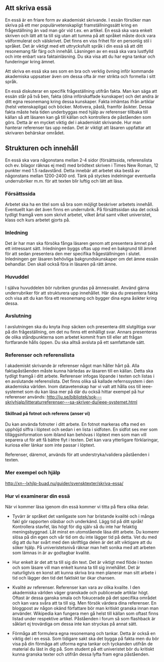 ## Att skriva essä
En essä är en friare form av akademiskt skrivande. I essän försöker man skriva på ett mer populärvetenskapligt framställningssätt kring en frågeställning än vad man gör vid t.ex. en artikel.
En essä ska vara enkelt skriven och lätt att ta till sig utan att tumma på att språket måste dock vara välformulerat och välskrivet. Det finns en viss frihet för en personlig stil i språket. Det är viktigt med ett uttrycksfullt språk i din essä så att ditt resonemang får färg och innehåll. Läsningen av en
essä ska vara lustfylld och inte enbart vara faktainläsning. Du ska visa att du har egna tankar och funderingar kring ämnet.

Att skriva en essä ska ses som en bra och verklig övning inför kommande akademiska uppsatser även om dessa ofta är mer strikta och formella i sitt språk.

En essä diskuterar en specifik frågeställning utifrån fakta. Man kan säga att essän står på två ben, fakta (dina införskaffade kunskaper) och det andra är ditt egna resonemang kring dessa kunskaper. Fakta inhämtas ifrån artiklar (helst vetenskapliga) och böcker. Motivera, påstå, framför åsikter. Dessa fakta måste hela tiden underbyggas med hjälp av referenser tillbaka till källan så att läsaren kan gå till källan och kontrollera de påståenden som görs. Detta är en mycket viktig del i akademiskt skrivande. Hur man hanterar referenser tas upp nedan. Det är viktigt att läsaren uppfattar att skrivaren behärskar området.


## Strukturen och innehåll
En essä ska vara någonstans mellan 2-4 sidor (försättssida, referenslista och ev. bilagor räknas ej med) med brödtext skriven i Times New Roman, 12 punkter med 1.5 radavstånd. Detta innebär att arbetet ska bestå av någonstans mellan 1200-2400 ord. Tänk på styckes indelningar eventuella underrubriker m.m. för att texten blir luftig och lätt att läsa.

### Försättssida
Arbetet ska ha en titel som så bra som möjligt beskriver arbetets innehåll. Eventuellt kan det även finns en underrubrik. På försättssidan ska det också tydligt framgå vem som skrivit arbetet, vilket årtal samt vilket univeristet, klass och kurs arbetet gjorts på.

### Inledning
Det är har man ska försöka fånga läsaren genom att presentera ämnet på ett intressant sätt. Inledningen byggs oftas upp med en bakgrund till ämnet för att sedan presentera den mer specifika frågeställningen i slutet. Inledningen ger läsaren behövliga bakgrundskunskaper om det ämne essän behandlar. Den skall också föra in läsaren på rätt ämne.

### Huvuddel
I själva huvuddelen bör rubriken grundas på ämnesvalet. Använd gärna underrubriker för att strukturera upp innehållet. Här ska du presentera fakta och visa att du kan föra ett resonemang och bygger dina egna åsikter kring dessa.

### Avslutning
I avslutningen ska du knyta ihop säcken och presentera ditt slutgiltiga svar på din frågeställning, om det nu finns ett enhälligt svar. Annars presenteras de olika ståndpunkterna som arbetet kommit fram till eller att frågan fortfarande hålls öppen. Du ska alltså avsluta på ett samfattande sätt.

### Referenser och referenslista
I akademiskt skrivande är referenser något man håller hårt på. Alla faktapåståenden måste kunna härledas av läsaren till en källan. Detta ska tydligt framgå i ditt arbete. Referenser infogas löpande i texten och listas i en avslutande referenslista.
Det finns olika så kallade refernssystem i den akademiska världen. Inom datavetenskap har vi valt att hålla oss till ieee-systemet som du kan läsa mer på där du också hittar exempel på hur referenser används: http://ju.se/bibliotek/sok---skrivhjalp/litteraturreferenser---sa-skriver-du/ieee-systemet.html

#### Skillnad på fotnot och referens (anser vi)
Du kan använda fotnoter i ditt arbete. En fotnot markeras ofta med en upphöjd siffra i löptext och sedan i en lista i sidfoten. En sidfot ses mer som tilläggsinformation som ibland kan behövas i löptext men som man vill separera ut för att få bättre flyt i texten. Det kan vara ytterligare förklaringar, kuriosa eller länkar som inte passar i löptext.

Referenser, däremot, används för att understryka/validera påståenden i texten.


### Mer exempel och hjälp

http://xn--lxhjlp-buad.nu/guider/svensktexter/skriva-essa/


### Hur vi examinerar din essä
När vi kommer läsa igenom din essä kommer vi titta på flera olika delar.

* Tyvärr är språket det vanligaste som har bristande kvalité och i många fakl gör rapporten oläsbar och underkänd. Lägg tid på ditt språk! Kontrollera stavfel, läs högt för dig själv så du inte har felaktig meningsbyggnad. Låt minst en utomstående läsa ditt arbete. Du komemr slösa på din egen och vår tid om du inte lägger tid på detta. Vet du med dig att du har svårt med den skriftliga delen är det allt viktigare att du söker hjälp. På univeristetsnivå räknar man helt sonika med att arbeten som lämnas in är av godtagbar kvalité.

* Hur enkelt är det att ta till sig din text. Det är viktigt med flöde i texten och som läsare vill man enkelt kunna ta till sig innehållet. Det är naturligtvis en konst att kunna skriva bra men planerar man sitt arbete i tid och lägger den tid det faktiskt tar ökar chansen.

* Kvalité av referenser. Referenser kan vara av olika kvalite. I den akademiska världen väger granskade och publicerade artiklar högt. Oftast är dessa ganska smala och fokucerade på det specifika området och kan vara svåra att ta till sig. Men försök värdera dina referenser. En bloggpost av någon okänd författare bör man kritiskt granska innan man använder. Wikipedia kan fungera men gå helst till källan som oftast finns listad under respektive artikel. Påståenden i forum så som flashback är såklart ej trovärdiga om dessa inte kan stryckas på annat sätt.

* Förmåga att formulera egna resonemang och tankar. Detta är också en viktig del i en essä. Som tidigare sakt ska det bygga på fakta men du bör visa på din förmåga att utforma egna tankar och tyckanden utifrån de material du läst in dig på. Som student på ett univeristet bör du kritiskt kunna granska texter och utifrån dessa lyfta fram egna påståenden.
